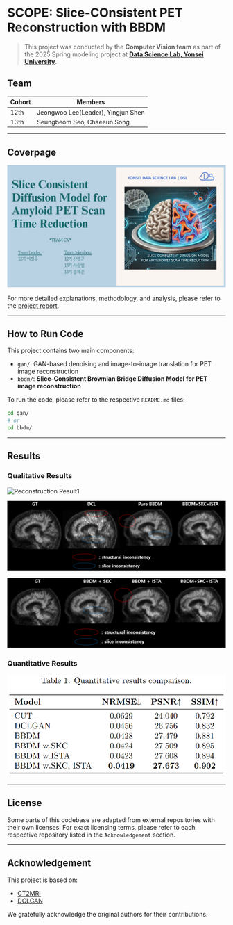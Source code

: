 # SCOPE: Slice-COnsistent PET Reconstruction with BBDM

> This project was conducted by the **Computer Vision team** as part of the 2025 Spring modeling project at [**Data Science Lab, Yonsei University**](https://github.com/DataScience-Lab-Yonsei).



## Team

| Cohort | Members                            |
|--------|------------------------------------|
| 12th   | Jeongwoo Lee(Leader), Yingjun Shen |
| 13th   | Seungbeom Seo, Chaeeun Song        |


---

## Coverpage

![Cover Image](./fig/cover.png)

For more detailed explanations, methodology, and analysis, please refer to the [project report](./reports/report.pdf).


---

## How to Run Code

This project contains two main components:

* `gan/`: GAN-based denoising and image-to-image translation for PET image reconstruction
* `bbdm/`: **Slice-Consistent Brownian Bridge Diffusion Model for PET image reconstruction**

To run the code, please refer to the respective `README.md` files:

```bash
cd gan/
# or
cd bbdm/
```

---

## Results

### Qualitative Results

![Reconstruction Result1](./fig/fig1.png)

![Reconstruction Result2](./fig/fig2.png)

![Reconstruction Result3](./fig/fig3.png)

### Quantitative Results

![Table Result](./fig/table1.png)

---

## License

Some parts of this codebase are adapted from external repositories with their own licenses. For exact licensing terms, please refer to each respective repository listed in the `Acknowledgement` section.

---

## Acknowledgement

This project is based on:

* [CT2MRI](https://github.com/MICV-yonsei/CT2MRI)
* [DCLGAN](https://github.com/JunlinHan/DCLGAN)

We gratefully acknowledge the original authors for their contributions.